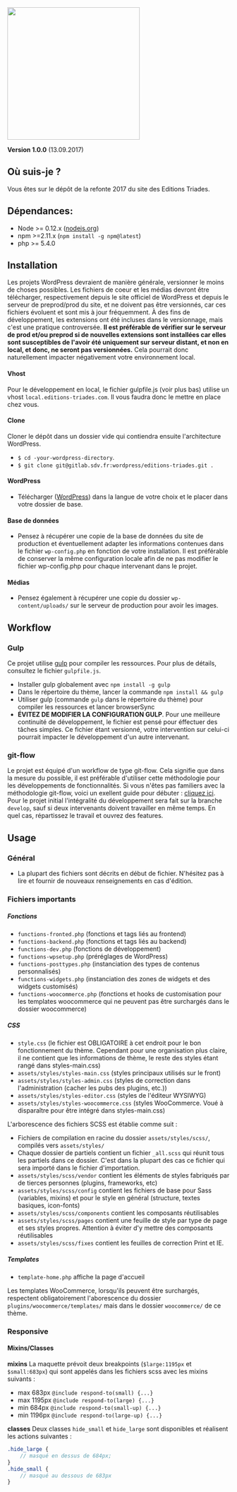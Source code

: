 
<img src="wp-content/themes/editions-triades-2017/assets/images/logo.svg" width="300"/>

**Version 1.0.0** (13.09.2017)

## Où suis-je ?
Vous êtes sur le dépôt de la refonte 2017 du site des Editions Triades.

## Dépendances:
  * Node >= 0.12.x ([nodejs.org](https://nodejs.org/))
  * npm >=2.11.x (`npm install -g npm@latest`)
  * php >= 5.4.0

## Installation
Les projets WordPress devraient de manière générale, versionner le moins de choses possibles. Les fichiers de coeur et les médias devront être télécharger, respectivement depuis le site officiel de WordPress et depuis le serveur de preprod/prod du site, et ne doivent pas être versionnés, car ces fichiers évoluent et sont mis à jour fréquemment.
À des fins de développement, les extensions ont été incluses dans le versionnage, mais c'est une pratique controversée. **Il est préférable de vérifier sur le serveur de prod et/ou preprod si de nouvelles extensions sont installées car elles sont susceptibles de l'avoir été uniquement sur serveur distant, et non en local, et donc, ne seront pas versionnées.** Cela pourrait donc naturellement impacter négativement votre environnement local.

#### Vhost
Pour le développement en local, le fichier gulpfile.js (voir plus bas) utilise un vhost `local.editions-triades.com`. Il vous faudra donc le mettre en place chez vous.

#### Clone
Cloner le dépôt dans un dossier vide qui contiendra ensuite l'architecture WordPress.
  * `$ cd -your-wordpress-directory`.
  * `$ git clone git@gitlab.sdv.fr:wordpress/editions-triades.git .`

#### WordPress
  * Télécharger ([WordPress](https://wordpress.org/download/)) dans la langue de votre choix et le placer dans votre dossier de base.

#### Base de données
  * Pensez à récupérer une copie de la base de données du site de production et éventuellement adapter les informations contenues dans le fichier `wp-config.php` en fonction de votre installation. Il est préférable de conserver la même configuration locale afin de ne pas modifier le fichier wp-config.php pour chaque intervenant dans le projet.

#### Médias
  * Pensez également à récupérer une copie du dossier `wp-content/uploads/` sur le serveur de production pour avoir les images.

## Workflow

### Gulp

Ce projet utilise [gulp](https://gulpjs.com) pour compiler les ressources. Pour plus de détails, consultez le fichier `gulpfile.js`.
  * Installer gulp globalement avec `npm install -g gulp`
  * Dans le répertoire du thème, lancer la commande `npm install && gulp`
  * Utiliser gulp (commande `gulp` dans le répertoire du thème) pour compiler les ressources et lancer browserSync
  * **ÉVITEZ DE MODIFIER LA CONFIGURATION GULP**. Pour une meilleure continuité de développement, le fichier est pensé pour éffectuer des tâches simples. Ce fichier étant versionné, votre intervention sur celui-ci pourrait impacter le développement d'un autre intervenant.

### git-flow

Le projet est équipé d'un workflow de type git-flow. Cela signifie que dans la mesure du possible, il est préférable d'utiliser cette méthodologie pour les développements de fonctionnalités. Si vous n'êtes pas familiers avec la méthodologie git-flow, voici un exellent guide pour débuter : [cliquez ici](https://www.git-tower.com/learn/git/ebook/en/command-line/advanced-topics/git-flow). Pour le projet initial l'intégralité du développement sera fait sur la branche `develop`, sauf si deux intervenants doivent travailler en même temps. En quel cas, répartissez le travail et ouvrez des features.


## Usage

### Général
* La plupart des fichiers sont décrits en début de fichier. N'hésitez pas à lire et fournir de nouveaux renseignements en cas d'édition.

### Fichiers importants

##### Fonctions
* `functions-fronted.php` (fonctions et tags liés au frontend)
* `functions-backend.php` (fonctions et tags liés au backend)
* `functions-dev.php` (fonctions de développement)
* `functions-wpsetup.php` (préréglages de WordPress)
* `functions-posttypes.php` (instanciation des types de contenus personnalisés)
* `functions-widgets.php` (instanciation des zones de widgets et des widgets customisés)
* `functions-woocommerce.php` (fonctions et hooks de customisation pour les templates woocommerce qui ne peuvent pas être surchargés dans le dossier woocommerce)

##### CSS
* `style.css` (le fichier est OBLIGATOIRE à cet endroit pour le bon fonctionnement du thème. Cependant pour une organisation plus claire, il ne contient que les informations de thème, le reste des styles étant rangé dans styles-main.css)
* `assets/styles/styles-main.css` (styles principaux utilisés sur le front)
* `assets/styles/styles-admin.css` (styles de correction dans l'administration (cacher les pubs des plugins, etc.))
* `assets/styles/styles-editor.css` (styles de l'éditeur WYSIWYG)
* `assets/styles/styles-woocommerce.css` (styles WooCommerce. Voué à disparaître pour être intégré dans styles-main.css)

L'arborescence des fichiers SCSS est établie comme suit :
* Fichiers de compilation en racine du dossier `assets/styles/scss/`, compilés vers `assets/styles/`
* Chaque dossier de partiels contient un fichier `_all.scss` qui réunit tous les partiels dans ce dossier. C'est dans la plupart des cas ce fichier qui sera importé dans le fichier d'importation.
* `assets/styles/scss/vendor` contient les éléments de styles fabriqués par de tierces personnes (plugins, frameworks, etc)
* `assets/styles/scss/config` contient les fichiers de base pour Sass (variables, mixins) et pour le style en général (structure, textes basiques, icon-fonts)
* `assets/styles/scss/components` contient les composants réutilisables
* `assets/styles/scss/pages` contient une feuille de style par type de page et ses styles propres. Attention à éviter d'y mettre des composants réutilisables
* `assets/styles/scss/fixes` contient les feuilles de correction Print et IE.


##### Templates
* `template-home.php`   affiche la page d'accueil

Les templates WooCommerce, lorsqu'ils peuvent être surchargés, respectent obligatoirement l'aborescence du dossier `plugins/woocommerce/templates/` mais dans le dossier `woocommerce/` de ce thème.


### Responsive

#### Mixins/Classes
**mixins**
La maquette prévoit deux breakpoints (`$large:1195px` et `$small:683px`) qui sont appelés dans les fichiers scss avec les mixins suivants :
* max 683px `@include respond-to(small) {...}`
* max 1195px `@include respond-to(large) {...}`
* min 684px `@include respond-to(small-up) {...}`
* min 1196px `@include respond-to(large-up) {...}`

**classes**
Deux classes `hide_small` et `hide_large` sont disponibles et réalisent les actions suivantes :
```SCSS
.hide_large {
	// masqué en dessus de 684px;
}
.hide_small {
	// masqué au dessous de 683px
}
```
